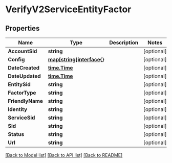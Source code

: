 # VerifyV2ServiceEntityFactor

## Properties

Name | Type | Description | Notes
------------ | ------------- | ------------- | -------------
**AccountSid** | **string** |  | [optional] 
**Config** | [**map[string]interface{}**](.md) |  | [optional] 
**DateCreated** | [**time.Time**](time.Time.md) |  | [optional] 
**DateUpdated** | [**time.Time**](time.Time.md) |  | [optional] 
**EntitySid** | **string** |  | [optional] 
**FactorType** | **string** |  | [optional] 
**FriendlyName** | **string** |  | [optional] 
**Identity** | **string** |  | [optional] 
**ServiceSid** | **string** |  | [optional] 
**Sid** | **string** |  | [optional] 
**Status** | **string** |  | [optional] 
**Url** | **string** |  | [optional] 

[[Back to Model list]](../README.md#documentation-for-models) [[Back to API list]](../README.md#documentation-for-api-endpoints) [[Back to README]](../README.md)


